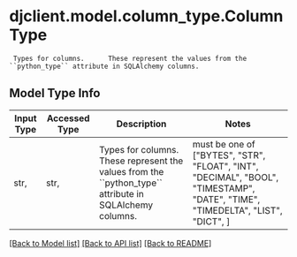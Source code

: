 # djclient.model.column_type.ColumnType

     Types for columns.      These represent the values from the ``python_type`` attribute in SQLAlchemy columns.     

## Model Type Info
Input Type | Accessed Type | Description | Notes
------------ | ------------- | ------------- | -------------
str,  | str,  |      Types for columns.      These represent the values from the &#x60;&#x60;python_type&#x60;&#x60; attribute in SQLAlchemy columns.      | must be one of ["BYTES", "STR", "FLOAT", "INT", "DECIMAL", "BOOL", "TIMESTAMP", "DATE", "TIME", "TIMEDELTA", "LIST", "DICT", ] 

[[Back to Model list]](../../README.md#documentation-for-models) [[Back to API list]](../../README.md#documentation-for-api-endpoints) [[Back to README]](../../README.md)

